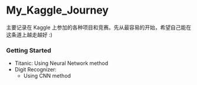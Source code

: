 # My_Kaggle_Journey

主要记录在 Kaggle 上参加的各种项目和竞赛。先从最容易的开始，希望自己能在这条道上越走越好 :)

### Getting Started
 
 + Titanic: Using Neural Network method
 + Digit Recognizer:
   - Using CNN method 
